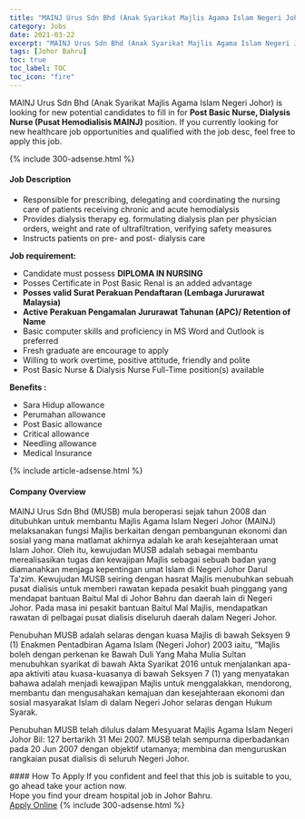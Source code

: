 ```yaml
---
title: "MAINJ Urus Sdn Bhd (Anak Syarikat Majlis Agama Islam Negeri Johor) Vacancies Post Basic Nurse, Dialysis Nurse (Pusat Hemodialisis MAINJ)" 
category: Jobs 
date: 2021-03-22 
excerpt: "MAINJ Urus Sdn Bhd (Anak Syarikat Majlis Agama Islam Negeri Johor) is currently looking for suitable person to fill in the Post Basic Nurse, Dialysis Nurse (Pusat Hemodialisis MAINJ) which positioned at Johor Bahru" 
tags: [Johor Bahru] 
toc: true 
toc_label: TOC 
toc_icon: "fire" 
--- 
```


<p>MAINJ Urus Sdn Bhd (Anak Syarikat Majlis Agama Islam Negeri Johor) is looking for new potential candidates to fill in for <b>Post Basic Nurse, Dialysis Nurse (Pusat Hemodialisis MAINJ)</b> position. If you currently looking for new healthcare job opportunities and qualified with the job desc, feel free to apply this job.
</p>{% include 300-adsense.html %} 
<div><div><h4>Job Description</h4></div><div><div><span><div><ul><li>Responsible for prescribing, delegating and coordinating the nursing care&#160;of patients receiving chronic and acute hemodialysis</li><li>Provides dialysis therapy eg. formulating dialysis plan per physician orders, weight and rate of ultrafiltration, verifying safety measures</li><li>Instructs patients on pre- and post- dialysis care</li></ul><p><strong>Job requirement:</strong></p><ul><li>Candidate must possess&#160;<strong>DIPLOMA IN NURSING&#160;</strong></li><li>Posses Certificate in Post Basic Renal is an added advantage</li><li><strong>Posses valid Surat Perakuan Pendaftaran (Lembaga Jururawat Malaysia)</strong></li><li><strong>Active Perakuan Pengamalan Jururawat Tahunan (APC)/ Retention of Name</strong></li><li>Basic computer skills and proficiency in MS Word and Outlook is preferred</li><li>Fresh graduate are encourage to apply</li><li>Willing to work overtime, positive attitude, friendly and polite</li><li>Post Basic Nurse &amp; Dialysis Nurse Full-Time position(s) available</li></ul><p><strong>Benefits :</strong></p><ul><li>Sara Hidup allowance</li><li>Perumahan allowance</li><li>Post Basic allowance&#160;</li><li>Critical allowance&#160;&#160;&#160;</li><li>Needling allowance</li><li>Medical Insurance&#160;&#160;</li></ul></div></span></div></div></div> 
{% include article-adsense.html %} 
<div><div><h4>Company Overview</h4></div><div><div><span><div><p>MAINJ Urus Sdn Bhd (MUSB)&#160;mula beroperasi sejak tahun 2008 dan ditubuhkan untuk membantu Majlis Agama Islam Negeri Johor (MAINJ) melaksanakan fungsi Majlis berkaitan dengan pembangunan ekonomi dan sosial yang mana matlamat akhirnya adalah ke arah kesejahteraan umat Islam Johor.&#160;Oleh itu, kewujudan MUSB adalah sebagai membantu merealisasikan tugas dan kewajipan Majlis sebagai sebuah badan yang diamanahkan menjaga kepentingan umat Islam di Negeri Johor Darul Ta&#8217;zim. Kewujudan MUSB seiring dengan hasrat Majlis menubuhkan sebuah pusat dialisis untuk memberi rawatan kepada pesakit buah pinggang yang mendapat bantuan Baitul Mal di Johor Bahru dan daerah lain di Negeri Johor. Pada masa ini pesakit bantuan Baitul Mal Majlis, mendapatkan rawatan di pelbagai pusat dialisis diseluruh daerah dalam Negeri Johor.</p><p>Penubuhan MUSB adalah selaras dengan kuasa Majlis di bawah Seksyen 9 (1) Enakmen Pentadbiran Agama Islam (Negeri Johor) 2003 iaitu, &#8220;Majlis boleh dengan perkenan ke Bawah Duli Yang Maha Mulia Sultan menubuhkan syarikat di bawah Akta Syarikat 2016 untuk menjalankan apa-apa aktiviti atau kuasa-kuasanya di bawah Seksyen 7 (1) yang menyatakan bahawa adalah menjadi kewajipan Majlis untuk menggalakkan, mendorong, membantu dan mengusahakan kemajuan dan kesejahteraan ekonomi dan sosial masyarakat Islam di dalam Negeri Johor selaras dengan Hukum Syarak.</p><p>Penubuhan MUSB telah dilulus dalam Mesyuarat Majlis Agama Islam Negeri Johor Bil: 127 bertarikh 31 Mei 2007. MUSB telah sempurna diperbadankan pada 20 Jun 2007 dengan objektif utamanya; membina dan menguruskan rangkaian pusat dialisis di seluruh Negeri Johor.</p></div></span></div></div></div> 
#### How To Apply 
If you confident and feel that this job is suitable to you, go ahead take your action now. <br/> 
Hope you find your dream hospital job in Johor Bahru. <br/> 
<a href="https://www.jobstreet.com.my/en/job/post-basic-nurse-dialysis-nurse-pusat-hemodialisis-mainj-4512920?jobId=jobstreet-my-job-4512920" class="btn btn--warning" target="_blank" rel="nofollow noopenner">Apply Online</a> 
{% include 300-adsense.html %} 